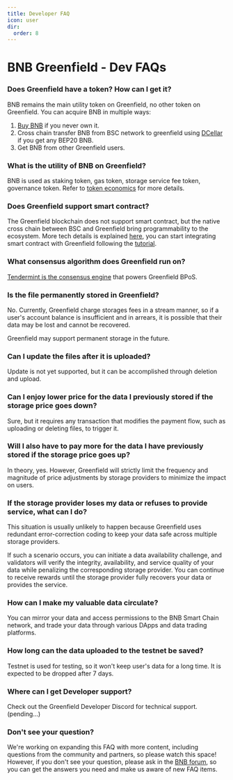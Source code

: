 ```yaml
---
title: Developer FAQ
icon: user
dir:
  order: 8
---
```


# BNB Greenfield - Dev FAQs

### Does Greenfield have a token? How can I get it?
BNB remains the main utility token on Greenfield, no other token on Greenfield.
You can acquire BNB in multiple ways:
1. [Buy BNB](https://www.binance.com/en/how-to-buy/bnb) if you never own it.
2. Cross chain transfer BNB from BSC network to greenfield using [DCellar](https://pending_domain_name) if you get any BEP20 BNB.
3. Get BNB from other Greenfield users.

### What is the utility of BNB on Greenfield?
BNB is used as staking token, gas token, storage service fee token, governance token. Refer to [token economics](../guide/introduction/token-economics.md)
for more details.

### Does Greenfield support smart contract? 
The Greenfield blockchain does not support smart contract, but the native cross chain between BSC and Greenfield bring
programmability to the ecosystem. More tech details is explained [here](../guide/concept/programmability.md), you can start integrating
smart contract with Greenfield following the [tutorial](../guide/dapp/quick-start.md).

### What consensus algorithm does Greenfield run on?
[Tendermint is the consensus engine](https://blog.cosmos.network/tendermint-explained-bringing-bft-based-pos-to-the-public-blockchain-domain-f22e274a0fdb) that powers Greenfield BPoS.


### Is the file permanently stored in Greenfield?
No. Currently, Greenfield charge storages fees in a stream manner, so if a user's account balance is insufficient and in arrears, 
it is possible that their data may be lost and cannot be recovered.

Greenfield may support permanent storage in the future.

### Can I update the files after it is uploaded?
Update is not yet supported, but it can be accomplished through deletion and upload.

### Can I enjoy lower price for the data I previously stored if the storage price goes down?
Sure, but it requires any transaction that modifies the payment flow, such as uploading or deleting files, to trigger it.

### Will I also have to pay more for the data I have previously stored if the storage price goes up?
In theory, yes. However, Greenfield will strictly limit the frequency and magnitude of price adjustments by storage providers to minimize the impact on users.


### If the storage provider loses my data or refuses to provide service, what can I do?
This situation is usually unlikely to happen because Greenfield uses redundant error-correction coding to keep 
your data safe across multiple storage providers.

If such a scenario occurs, you can initiate a data availability challenge, and validators will verify the integrity, 
availability, and service quality of your data while penalizing the corresponding storage provider. 
You can continue to receive rewards until the storage provider fully recovers your data or provides the service.

### How can I make my valuable data circulate?
You can mirror your data and access permissions to the BNB Smart Chain network, 
and trade your data through various DApps and data trading platforms.

### How long can the data uploaded to the testnet be saved?
Testnet is used for testing, so it won't keep user's data for a long time. It is expected to be dropped after 7 days.

### Where can I get Developer support?
Check out the Greenfield Developer Discord for technical support. (pending...)

### Don't see your question? 
We're working on expanding this FAQ with more content, including questions from the community and partners, so please watch this space! However, if you don't see your question, please ask in the [BNB forum](https://forum.bnbchain.org/), so you can get the answers you need and make us aware of new FAQ items.
